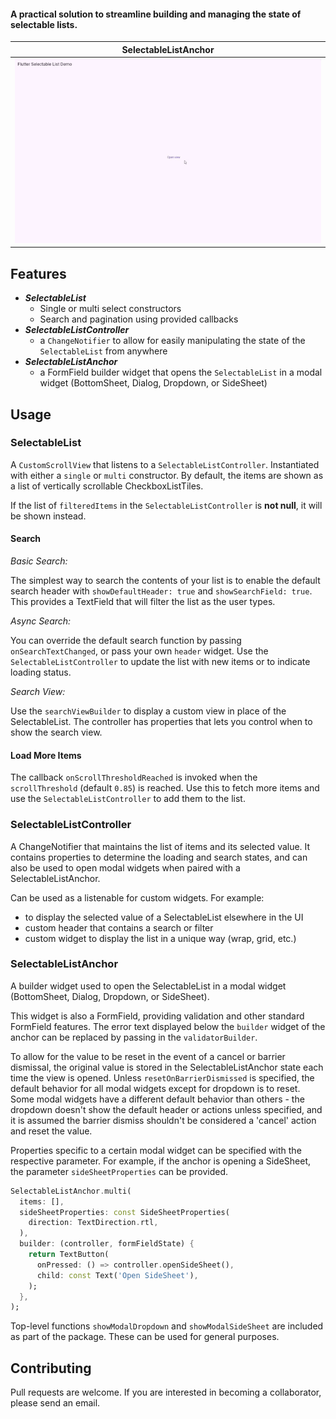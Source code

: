 #### A practical solution to streamline building and managing the state of selectable lists.

| SelectableListAnchor |
| :---: |
| <img src="https://github.com/CHB61/flutter_selectable_list/blob/master/doc/anchor_example.gif?raw=true" width="800" alt="An example video of the SelectableListAnchor"></video> |


## Features
- <b>*SelectableList*</b>
  - Single or multi select constructors
  - Search and pagination using provided callbacks
- <b>*SelectableListController*</b>
  - a `ChangeNotifier` to allow for easily manipulating the state of the `SelectableList` from anywhere
- <b>*SelectableListAnchor*</b> 
  - a FormField builder widget that opens the `SelectableList` in a modal widget (BottomSheet, Dialog, Dropdown, or SideSheet)


## Usage

### SelectableList
A `CustomScrollView` that listens to a `SelectableListController`. Instantiated with either a `single` or `multi` constructor. By default, the items are shown as a list of vertically scrollable CheckboxListTiles.

If the list of `filteredItems` in the `SelectableListController` is <b>not null</b>, it will be shown instead.

#### <b>Search</b>
*Basic Search:*

The simplest way to search the contents of your list is to enable the default search header with `showDefaultHeader: true` and `showSearchField: true`. This provides a TextField that will filter the list as the user types.

*Async Search:*

You can override the default search function by passing `onSearchTextChanged`, or pass your own `header` widget. Use the `SelectableListController` to update the list with new items or to indicate loading status.


*Search View:*

Use the `searchViewBuilder` to display a custom view in place of the SelectableList. The controller has properties that lets you control when to show the search view.

#### <b>Load More Items</b>
The callback `onScrollThresholdReached` is invoked when the `scrollThreshold` (default `0.85`) is reached. Use this to fetch more items and use the `SelectableListController` to add them to the list.

### SelectableListController
A ChangeNotifier that maintains the list of items and its selected value. It contains properties to determine the loading and search states, and can also be used to open modal widgets when paired with a SelectableListAnchor.

Can be used as a listenable for custom widgets. For example: 
- to display the selected value of a SelectableList elsewhere in the UI
- custom header that contains a search or filter
- custom widget to display the list in a unique way (wrap, grid, etc.)

### SelectableListAnchor
A builder widget used to open the SelectableList in a modal widget (BottomSheet, Dialog, Dropdown, or SideSheet).

This widget is also a FormField, providing validation and other standard FormField features. The error text displayed below the `builder` widget of the anchor can be replaced by passing in the `validatorBuilder`.

To allow for the value to be reset in the event of a cancel or barrier dismissal, the original value is stored in the SelectableListAnchor state each time the view is opened. Unless `resetOnBarrierDismissed` is specified, the default behavior for all modal widgets except for dropdown is to reset. Some modal widgets have a different default behavior than others - the dropdown doesn't show the default header or actions unless specified, and it is assumed the barrier dismiss shouldn't be considered a 'cancel' action and reset the value.

Properties specific to a certain modal widget can be specified with the respective parameter. For example, if the anchor is opening a SideSheet, the parameter `sideSheetProperties` can be provided.

```dart
SelectableListAnchor.multi(
  items: [],
  sideSheetProperties: const SideSheetProperties(
    direction: TextDirection.rtl,
  ),
  builder: (controller, formFieldState) {
    return TextButton(
      onPressed: () => controller.openSideSheet(),
      child: const Text('Open SideSheet'),
    );
  },
);
```

Top-level functions `showModalDropdown` and `showModalSideSheet` are included as part of the package. These can be used for general purposes.

## Contributing
Pull requests are welcome. If you are interested in becoming a collaborator, please send an email.


